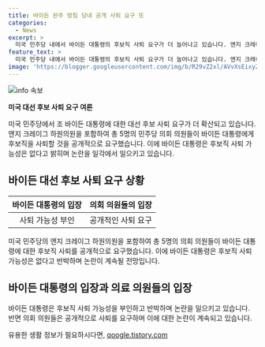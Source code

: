 ```yaml
---
title: 바이든 완주 방침 당내 공개 사퇴 요구 또 
categories:
  - News
excerpt: >
  미국 민주당 내에서 바이든 대통령의 후보직 사퇴 요구가 더 늘어나고 있습니다. 앤지 크레이그 하원의원 등 5명의 의원이 공개적으로 사퇴를 촉구하며 바이든의 선거승리 가능성에 의문을 제기했습니다. 이에 바이든 대통령은 사퇴 가능성을 부인하며 후보직 유지를 재확인했습니다. (150자)
feature_text: >
  미국 민주당 내에서 바이든 대통령의 후보직 사퇴 요구가 더 늘어나고 있습니다. 앤지 크레이그 하원의원 등 5명의 의원이 공개적으로 사퇴를 촉구하며 바이든의 선거승리 가능성에 의문을 제기했습니다. 이에 바이든 대통령은 사퇴 가능성을 부인하며 후보직 유지를 재확인했습니다. (150자)
image: 'https://blogger.googleusercontent.com/img/b/R29vZ2xl/AVvXsEixyZcFfHzMRdzZMjFBmAUKJYCLCGyLL1o632UiGVXcaFdKo_bkvkuCioo0uUKlGfBVcT3P84aROyZIXSBEx3Aw5nCQ3pTgDom1WDC4m8eifvWiAmWEEVb4x6G_l8C0QH225ldMjyaFvpxGEBGNO37VmDTDMHGhJPq73UglMfDca1-0aw/s1600/blogspot.png'
---
```


<p><img src="https://blogger.googleusercontent.com/img/b/R29vZ2xl/AVvXsEixyZcFfHzMRdzZMjFBmAUKJYCLCGyLL1o632UiGVXcaFdKo_bkvkuCioo0uUKlGfBVcT3P84aROyZIXSBEx3Aw5nCQ3pTgDom1WDC4m8eifvWiAmWEEVb4x6G_l8C0QH225ldMjyaFvpxGEBGNO37VmDTDMHGhJPq73UglMfDca1-0aw/s1600/blogspot.png" alt="info 속보" /></p>

<p><b>미국 대선 후보 사퇴 요구 여론</b></p>

<p data-ke-size="size16">미국 민주당에서 조 바이든 대통령에 대한 대선 후보 사퇴 요구가 더 확산되고 있습니다. 앤지 크레이그 하원의원을 포함하여 총 5명의 민주당 의회 의원들이 바이든 대통령에게 후보직을 사퇴할 것을 공개적으로 요구했습니다. 이에 바이든 대통령은 후보직 사퇴 가능성은 없다고 밝히며 논란을 일각에서 일으키고 있습니다.</p>

<h2 data-ke-size="size26">바이든 대선 후보 사퇴 요구 상황</h2>

<div>
<table>
<thead>
<tr>
<th style="text-align: center;">바이든 대통령의 입장</th>
<th style="text-align: center;">의회 의원들의 입장</th>
</tr>
</thead>
<tbody>
<tr>
<td style="text-align: center;">사퇴 가능성 부인</td>
<td style="text-align: center;">공개적인 사퇴 요구</td>
</tr>
</tbody>
</table>
</div>

<p data-ke-size="size16">미국 민주당의 앤지 크레이그 하원의원을 포함하여 총 5명의 의회 의원들이 바이든 대통령에 대한 후보직 사퇴를 공개적으로 요구했습니다. 이에 바이든 대통령은 후보직 사퇴 가능성은 없다고 반박하며 논란이 계속될 전망입니다.</p>

<h2 data-ke-size="size26">바이든 대통령의 입장과 의료 의원들의 입장</h2>

<p data-ke-size="size16">바이든 대통령은 후보직 사퇴 가능성을 부인하고 반박하며 논란을 일으키고 있습니다. 반면 의회 의원들은 공개적으로 사퇴를 요구하며 이에 대한 논란이 계속되고 있습니다.</p>
유용한 생활 정보가 필요하시다면, <a href="https://qoogle.tistory.com" rel="dofollow">qoogle.tistory.com</a>


